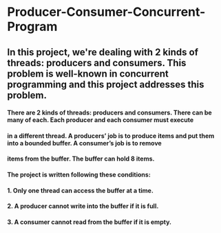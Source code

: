 # Producer-Consumer-Concurrent-Program
## In this project, we're dealing with 2 kinds of threads: producers and consumers. This problem is well-known in concurrent programming and this project addresses this problem.
#### There are 2 kinds of threads: producers and consumers. There can be many of each. Each producer and each consumer must execute
#### in a different thread. A producers’ job is to produce items and put them into a bounded buffer. A consumer’s job is to remove 
#### items from the buffer. The buffer can hold 8 items.
#### The project is written following these conditions:
#### 1. Only one thread can access the buffer at a time.
#### 2. A producer cannot write into the buffer if it is full.
#### 3. A consumer cannot read from the buffer if it is empty.
